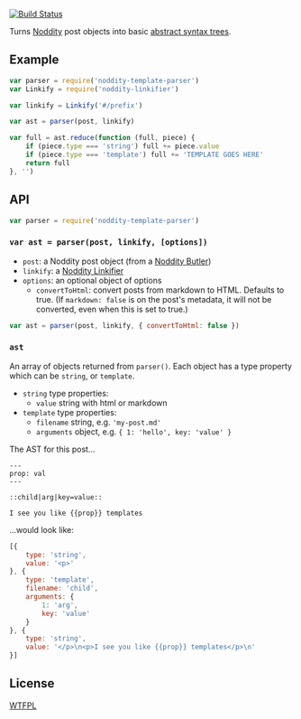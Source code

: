 [![Build Status](https://travis-ci.org/TehShrike/noddity-template-parser.svg)](https://travis-ci.org/TehShrike/noddity-template-parser)

Turns [Noddity](http://noddity.com) post objects into basic [abstract syntax trees](https://en.wikipedia.org/wiki/Abstract_syntax_tree).

## Example

```js
var parser = require('noddity-template-parser')
var Linkify = require('noddity-linkifier')

var linkify = Linkify('#/prefix')

var ast = parser(post, linkify)

var full = ast.reduce(function (full, piece) {
	if (piece.type === 'string') full += piece.value
	if (piece.type === 'template') full += 'TEMPLATE GOES HERE'
	return full
}, '')
```

## API

```js
var parser = require('noddity-template-parser')
```

### `var ast = parser(post, linkify, [options])`

- `post`: a Noddity post object (from a [Noddity Butler](https://github.com/TehShrike/noddity-butler))
- `linkify`: a [Noddity Linkifier](https://github.com/TehShrike/noddity-linkifier)
- `options`: an optional object of options
	- `convertToHtml`: convert posts from markdown to HTML. Defaults to true. (If `markdown: false` is on the post's metadata, it will not be converted, even when this is set to true.)

```js
var ast = parser(post, linkify, { convertToHtml: false })
```

### `ast`

An array of objects returned from `parser()`. Each object has a type property which can be `string`, or `template`.

- `string` type properties:
	- `value` string with html or markdown
- `template` type properties:
	- `filename` string, e.g. `'my-post.md'`
	- `arguments` object, e.g. `{ 1: 'hello', key: 'value' }`

The AST for this post...

```
---
prop: val
---

::child|arg|key=value::

I see you like {{prop}} templates
```

...would look like:

```js
[{
	type: 'string',
	value: '<p>'
}, {
	type: 'template',
	filename: 'child',
	arguments: {
		1: 'arg',
		key: 'value'
	}
}, {
	type: 'string',
	value: '</p>\n<p>I see you like {{prop}} templates</p>\n'
}]
```

## License

[WTFPL](http://wtfpl2.com)

